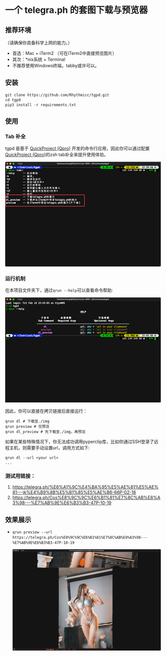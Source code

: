 # 一个 telegra.ph 的套图下载与预览器

## 推荐环境

（请确保你具备科学上网的能力。）

- 首选：Mac + iTerm2 （可在iTerm2中直接预览图片）
- 其次：*nix系统 + Terminal
- 不推荐使用Windows终端，tabby或许可以。

## 安装

```shell
git clone https://github.com/Rhythmicc/tgpd.git
cd tgpd
pip3 install -r requirements.txt
```

## 使用

### Tab 补全

tgpd 是基于 [QuickProject (Qpro)](https://github.com/Rhythmicc/QuickProject) 开发的命令行应用，因此你可以通过配置 [QuickProject (Qpro)](https://github.com/Rhythmicc/QuickProject)的zsh tab补全来提升使用体验。

![](./img/readme/dca1b813d987b9419669d7dacac33e04.jpg)

### 运行机制

在本项目文件夹下，通过`qrun --help`可以查看命令帮助:

![](./img/readme/b65d8fbe4ebc1bd44dd7ff70a2cfc6a7.jpg)

因此，你可以直接在拷贝链接后直接运行：

```shell
qrun dl # 下载至./img
qrun preview # 仅预览
qrun dl_preview # 先下载至./img，再预览
```

如果在某些特殊情况下，你无法成功调用pyperclip库，比如你通过SSH登录了远程主机，则需要手动设置url，调用方式如下:

```shell
qrun dl --url <your url>
...
```

### 测试用链接：

1. https://telegra.ph/%E6%A1%9C%E4%BA%95%E5%AE%81%E5%AE%81---jk%E4%B9%8B%E5%B1%85%E5%AE%B6-66P-02-18
2. https://telegra.ph/Cos%E8%9C%9C%E6%B1%81%E7%8C%AB%E8%A3%98---%E7%AB%9E%E6%B3%B3-47P-10-19

## 效果展示

- `qrun preview --url https://telegra.ph/Cos%E8%9C%9C%E6%B1%81%E7%8C%AB%E8%A3%98---%E7%AB%9E%E6%B3%B3-47P-10-19`

  ![](./img/readme/e45bcdf55e727ce400db7efc3e8e1071.jpg)